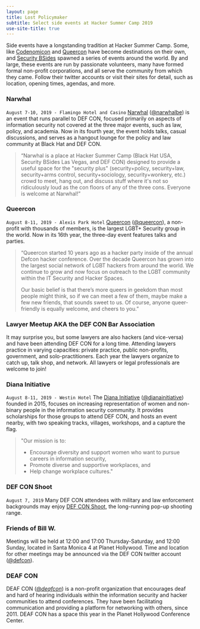 ```yaml
---
layout: page
title: Lost Policymaker
subtitle: Select side events at Hacker Summer Camp 2019
use-site-title: true
---
```


Side events have a longstanding tradition at Hacker Summer Camp. Some, like [Codenomicon](https://www.synopsys.com/blogs/software-security/codenomi-con-black-hat-usa-2019/) and [Queercon](https://queercon.org) have become destinations on their own, and [Security BSides](http://www.securitybsides.com) spawned a series of events around the world. By and large, these events are run by passionate volunteers, many have formed formal non-profit corporations, and all serve the community from which they came. Follow their twitter accounts or visit their sites for detail, such as location, opening times, agendas, and more.

### Narwhal

`August 7-10, 2019 - Flamingo Hotel and Casino`
[Narwhal](https://narwhal.be) ([@narwhalbe](https://twitter.com/narwhalbe)) is an event that runs parallel to DEF CON, focused primarily on aspects of information security not covered at the three major events, such as law, policy, and academia. Now in its fourth year, the event holds talks, casual discussions, and serves as a hangout lounge for the policy and law community at Black Hat and DEF CON.

> “Narwhal is a place at Hacker Summer Camp (Black Hat USA, Security BSides Las Vegas, and DEF CON) designed to provide a useful space for the "security plus" (security+policy, security+law, security+arms control, security+sociology, security+wonkery, etc.) crowd to meet, hang out, and discuss stuff where it's not so ridiculously loud as the con floors of any of the three cons. Everyone is welcome at Narwhal!”

### Queercon

`August 8-11, 2019 - Alexis Park Hotel`
[Queercon](https://queercon.org) ([@queercon](https://twitter.com/queercon)), a non-profit with thousands of members, is the largest LGBT+ Security group in the world. Now in its 16th year, the three-day event features talks and parties.

>“Queercon started 10 years ago as a hacker party inside of the annual Defcon hacker conference. Over the decade Queercon has grown into the largest social network of LGBT hackers from around the world.  We continue to grow and now focus on outreach to the LGBT community within the IT Security and Hacker Spaces.
>
>Our basic belief is that there’s more queers in geekdom than most people might think, so if we can meet a few of them, maybe make a few new friends, that sounds sweet to us.  Of course, anyone queer-friendly is equally welcome, and cheers to you.”

### Lawyer Meetup AKA the DEF CON Bar Association

It may surprise you, but some lawyers are also hackers (and vice-versa) and have been attending DEF CON for a long time. Attending lawyers practice in varying capacities: private practice, public non-profits, government, and solo-practitioners. Each year the lawyers organize to catch up, talk shop, and network. All lawyers or legal professionals are welcome to join!

### Diana Initiative

`August 8-11, 2019 - Westin Hotel`
The [Diana Initiative](https://dianainitiative.org) ([@dianainitiative](https://twitter.com/dianainitiative)) founded in 2015, focuses on increasing representation of women and non-binary people in the information security community. It provides scholarships for those groups to attend DEF CON, and hosts an event nearby, with two speaking tracks, villages, workshops, and a capture the flag.

>"Our mission is to:
> - Encourage diversity and support women who want to pursue careers in information security,
> - Promote diverse and supportive workplaces, and
> - Help change workplace cultures."

### DEF CON Shoot

`August 7, 2019`
Many DEF CON attendees with military and law enforcement backgrounds may enjoy [DEF CON Shoot](https://deviating.net/firearms/defcon_shoot/), the long-running pop-up shooting range.

### Friends of Bill W.

Meetings will be held at 12:00 and 17:00 Thursday-Saturday, and 12:00 Sunday, located in Santa Monica 4 at Planet Hollywood. Time and location for other meetings may be announced via the DEF CON twitter account ([@defcon](https://twitter.com/defcon)).

### DEAF CON

DEAF CON ([@_deafcon_](https://twitter.com/_deafcon_)) is a non-profit organization that encourages deaf and hard of hearing individuals within the information security and hacker communities to attend conferences. They have been facilitating communication and providing a platform for networking with others, since 2011. DEAF CON has a space this year in the Planet Hollywood Conference Center.
